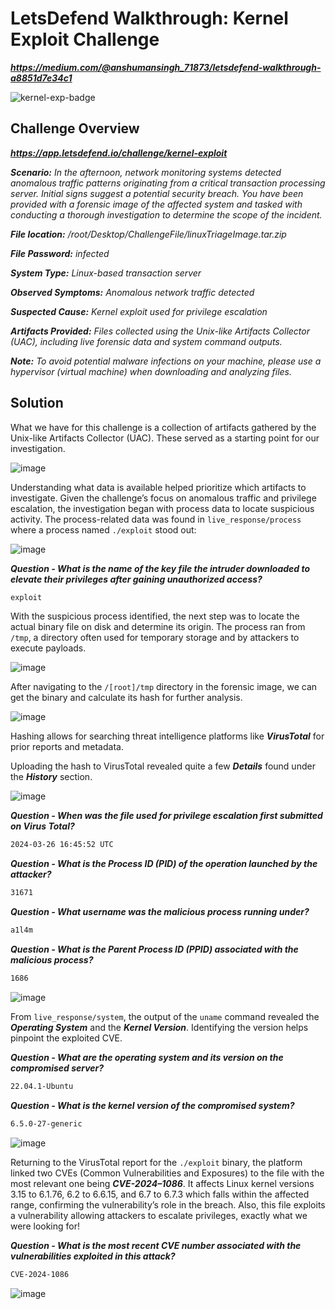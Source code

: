 # LetsDefend Walkthrough: Kernel Exploit Challenge
***https://medium.com/@anshumansingh_71873/letsdefend-walkthrough-a8851d7e34c1***

![kernel-exp-badge](https://github.com/user-attachments/assets/a6f7ad16-d9ca-4822-9ef4-252308fd9ac1)

## Challenge Overview
***https://app.letsdefend.io/challenge/kernel-exploit***

***Scenario:** In the afternoon, network monitoring systems detected anomalous traffic patterns originating from a critical transaction processing server. Initial signs suggest a potential security breach. You have been provided with a forensic image of the affected system and tasked with conducting a thorough investigation to determine the scope of the incident.*

***File location:** /root/Desktop/ChallengeFile/linuxTriageImage.tar.zip*

***File Password:** infected*

***System Type:** Linux-based transaction server*

***Observed Symptoms:** Anomalous network traffic detected*

***Suspected Cause:** Kernel exploit used for privilege escalation*

***Artifacts Provided:** Files collected using the Unix-like Artifacts Collector (UAC), including live forensic data and system command outputs.*

***Note:** To avoid potential malware infections on your machine, please use a hypervisor (virtual machine) when downloading and analyzing files.*

## Solution
What we have for this challenge is a collection of artifacts gathered by the Unix-like Artifacts Collector (UAC). These served as a starting point for our investigation.

![image](https://github.com/user-attachments/assets/4633b226-b313-4906-977b-bc57ee720589)

Understanding what data is available helped prioritize which artifacts to investigate. Given the challenge’s focus on anomalous traffic and privilege escalation, the investigation began with process data to locate suspicious activity. The process-related data was found in `live_response/process` where a process named `./exploit` stood out:

![image](https://github.com/user-attachments/assets/185c590b-6ab5-42dd-980f-a6e030f3063c)

***Question - What is the name of the key file the intruder downloaded to elevate their privileges after gaining unauthorized access?***

```bash
exploit
```
With the suspicious process identified, the next step was to locate the actual binary file on disk and determine its origin. The process ran from `/tmp`, a directory often used for temporary storage and by attackers to execute payloads.

![image](https://github.com/user-attachments/assets/4b868f80-8574-48ee-8156-bd0d33be14d4)

After navigating to the `/[root]/tmp` directory in the forensic image, we can get the binary and calculate its hash for further analysis.

![image](https://github.com/user-attachments/assets/503cb6ed-9f0d-442d-9360-677c9f504eab)

Hashing allows for searching threat intelligence platforms like ***VirusTotal*** for prior reports and metadata.

Uploading the hash to VirusTotal revealed quite a few ***Details*** found under the ***History*** section.

![image](https://github.com/user-attachments/assets/17d52c87-b9e9-49de-a17c-1b7e57f6a4ef)

***Question - When was the file used for privilege escalation first submitted on Virus Total?***

```bash
2024-03-26 16:45:52 UTC
```

***Question - What is the Process ID (PID) of the operation launched by the attacker?***

```bash
31671
```

***Question - What username was the malicious process running under?***

```bash
a1l4m
```

***Question - What is the Parent Process ID (PPID) associated with the malicious process?***

```bash
1686
```

![image](https://github.com/user-attachments/assets/7131642c-b898-4542-957f-daa7d165efa5)

From `live_response/system`, the output of the `uname` command revealed the ***Operating System*** and the ***Kernel Version***. Identifying the version helps pinpoint the exploited CVE.

***Question - What are the operating system and its version on the compromised server?***

```bash
22.04.1-Ubuntu
```

***Question - What is the kernel version of the compromised system?***

```bash
6.5.0-27-generic
```

![image](https://github.com/user-attachments/assets/900ef414-0d12-4109-ac71-06c31a06c8df)

Returning to the VirusTotal report for the `./exploit` binary, the platform linked two CVEs (Common Vulnerabilities and Exposures) to the file with the most relevant one being ***CVE-2024–1086***. It affects Linux kernel versions 3.15 to 6.1.76, 6.2 to 6.6.15, and 6.7 to 6.7.3 which falls within the affected range, confirming the vulnerability’s role in the breach. Also, this file exploits a vulnerability allowing attackers to escalate privileges, exactly what we were looking for!

***Question - What is the most recent CVE number associated with the vulnerabilities exploited in this attack?***

```bash
CVE-2024-1086
```

![image](https://github.com/user-attachments/assets/07d1bb70-e66f-4689-981b-189c83186d07)
